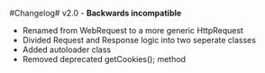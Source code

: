 #Changelog#
v2.0 - **Backwards incompatible**  
- Renamed from WebRequest to a more generic HttpRequest
- Divided Request and Response logic into two seperate classes
- Added autoloader class
- Removed deprecated getCookies(); method
